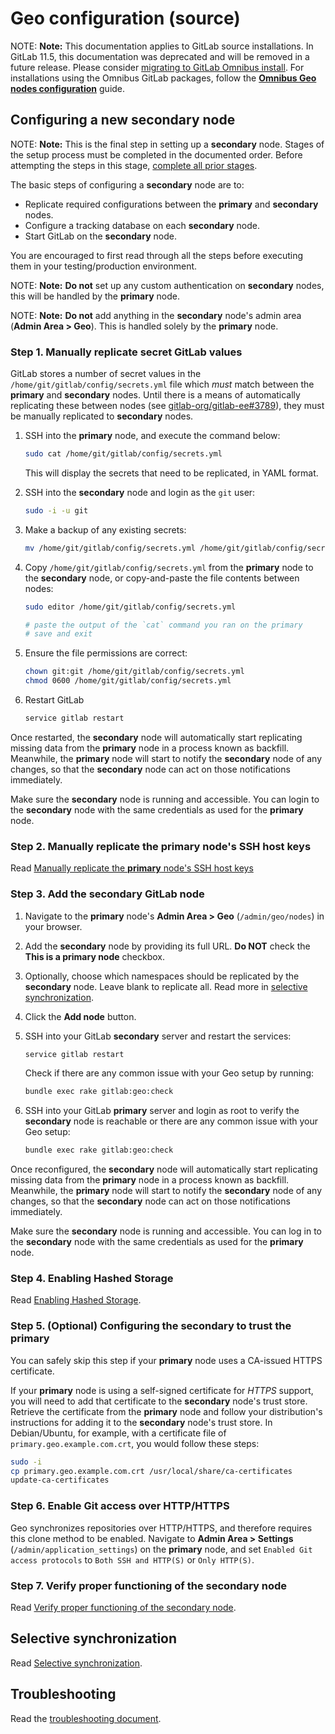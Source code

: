 # Geo configuration (source)

NOTE: **Note:**
This documentation applies to GitLab source installations. In GitLab 11.5, this documentation was deprecated and will be removed in a future release.
Please consider [migrating to GitLab Omnibus install](https://docs.gitlab.com/omnibus/update/convert_to_omnibus.html). For installations
using the Omnibus GitLab packages, follow the
[**Omnibus Geo nodes configuration**][configuration] guide.

## Configuring a new **secondary** node

NOTE: **Note:**
This is the final step in setting up a **secondary** node. Stages of the setup
process must be completed in the documented order. Before attempting the steps
in this stage, [complete all prior stages](index.md#using-gitlab-installed-from-source-deprecated).

The basic steps of configuring a **secondary** node are to:

- Replicate required configurations between the **primary** and **secondary** nodes.
- Configure a tracking database on each **secondary** node.
- Start GitLab on the **secondary** node.

You are encouraged to first read through all the steps before executing them
in your testing/production environment.

NOTE: **Note:**
**Do not** set up any custom authentication on **secondary** nodes, this will be handled by the **primary** node.

NOTE: **Note:**
**Do not** add anything in the **secondary** node's admin area (**Admin Area > Geo**). This is handled solely by the **primary** node.

### Step 1. Manually replicate secret GitLab values

GitLab stores a number of secret values in the `/home/git/gitlab/config/secrets.yml`
file which *must* match between the **primary** and **secondary** nodes. Until there is
a means of automatically replicating these between nodes (see [gitlab-org/gitlab-ee#3789]), they must
be manually replicated to **secondary** nodes.

1. SSH into the **primary** node, and execute the command below:

    ```sh
    sudo cat /home/git/gitlab/config/secrets.yml
    ```

    This will display the secrets that need to be replicated, in YAML format.

1. SSH into the **secondary** node and login as the `git` user:

    ```sh
    sudo -i -u git
    ```

1. Make a backup of any existing secrets:

    ```sh
    mv /home/git/gitlab/config/secrets.yml /home/git/gitlab/config/secrets.yml.`date +%F`
    ```

1. Copy `/home/git/gitlab/config/secrets.yml` from the **primary** node to the **secondary** node, or
   copy-and-paste the file contents between nodes:

    ```sh
    sudo editor /home/git/gitlab/config/secrets.yml

    # paste the output of the `cat` command you ran on the primary
    # save and exit
    ```

1. Ensure the file permissions are correct:

    ```sh
    chown git:git /home/git/gitlab/config/secrets.yml
    chmod 0600 /home/git/gitlab/config/secrets.yml
    ```

1. Restart GitLab

    ```sh
    service gitlab restart
    ```

Once restarted, the **secondary** node will automatically start replicating missing data
from the **primary** node in a process known as backfill. Meanwhile, the **primary** node
will start to notify the **secondary** node of any changes, so that the **secondary** node can
act on those notifications immediately.

Make sure the **secondary** node is running and accessible. You can login to
the **secondary** node with the same credentials as used for the **primary** node.

### Step 2. Manually replicate the **primary** node's SSH host keys

Read [Manually replicate the **primary** node's SSH host keys](configuration.md#step-2-manually-replicate-the-primary-nodes-ssh-host-keys)

### Step 3. Add the **secondary** GitLab node

1. Navigate to the **primary** node's **Admin Area > Geo**
   (`/admin/geo/nodes`) in your browser.
1. Add the **secondary** node by providing its full URL. **Do NOT** check the
   **This is a primary node** checkbox.
1. Optionally, choose which namespaces should be replicated by the
   **secondary** node. Leave blank to replicate all. Read more in
   [selective synchronization](#selective-synchronization).
1. Click the **Add node** button.
1. SSH into your GitLab **secondary** server and restart the services:

    ```sh
    service gitlab restart
    ```

    Check if there are any common issue with your Geo setup by running:

    ```sh
    bundle exec rake gitlab:geo:check
    ```

1. SSH into your GitLab **primary** server and login as root to verify the
   **secondary** node is reachable or there are any common issue with your Geo setup:

    ```sh
    bundle exec rake gitlab:geo:check
    ```

Once reconfigured, the **secondary** node will automatically start
replicating missing data from the **primary** node in a process known as backfill.
Meanwhile, the **primary** node will start to notify the **secondary** node of any changes, so
that the **secondary** node can act on those notifications immediately.

Make sure the **secondary** node is running and accessible.
You can log in to the **secondary** node with the same credentials as used for the **primary** node.

### Step 4. Enabling Hashed Storage

Read [Enabling Hashed Storage](configuration.md#step-4-enabling-hashed-storage).

### Step 5. (Optional) Configuring the secondary to trust the primary

You can safely skip this step if your **primary** node uses a CA-issued HTTPS certificate.

If your **primary** node is using a self-signed certificate for *HTTPS* support, you will
need to add that certificate to the **secondary** node's trust store. Retrieve the
certificate from the **primary** node and follow your distribution's instructions for
adding it to the **secondary** node's trust store. In Debian/Ubuntu, for example, with a
certificate file of `primary.geo.example.com.crt`, you would follow these steps:

```sh
sudo -i
cp primary.geo.example.com.crt /usr/local/share/ca-certificates
update-ca-certificates
```

### Step 6. Enable Git access over HTTP/HTTPS

Geo synchronizes repositories over HTTP/HTTPS, and therefore requires this clone
method to be enabled. Navigate to **Admin Area > Settings**
(`/admin/application_settings`) on the **primary** node, and set
`Enabled Git access protocols` to `Both SSH and HTTP(S)` or `Only HTTP(S)`.

### Step 7. Verify proper functioning of the secondary node

Read [Verify proper functioning of the secondary node][configuration-verify-node].

## Selective synchronization

Read [Selective synchronization][configuration-selective-replication].

## Troubleshooting

Read the [troubleshooting document][troubleshooting].

[gitlab-org/gitlab-ee#3789]: https://gitlab.com/gitlab-org/gitlab-ee/issues/3789
[configuration]: configuration.md
[configuration-selective-replication]: configuration.md#selective-synchronization
[configuration-verify-node]: configuration.md#step-7-verify-proper-functioning-of-the-secondary-node
[troubleshooting]: troubleshooting.md
